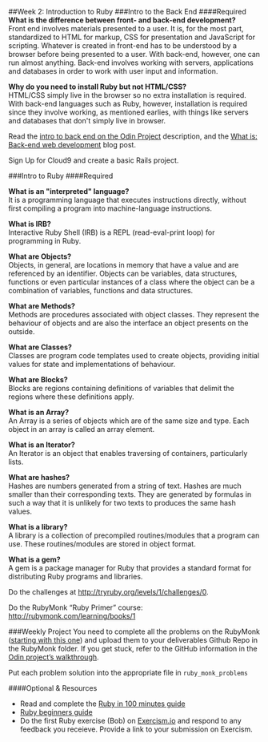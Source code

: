 ##Week 2: Introduction to Ruby
###Intro to the Back End
####Required
**What is the difference between front- and back-end development?**<br>
Front end involves materials presented to a user. It is, for the most part, standardized to HTML for markup, CSS for presentation and JavaScript for scripting. Whatever is created in front-end has to be understood by a browser before being presented to a user. With back-end, however, one can run almost anything. Back-end involves working with servers, applications and databases in order to work with user input and information. 

**Why do you need to install Ruby but not HTML/CSS?**<br>
HTML/CSS simply live in the browser so no extra installation is required. With back-end languages such as Ruby, however, installation is required since they involve working, as mentioned earlies, with things like servers and databases that don't simply live in browser.


Read the [intro to back end on the Odin Project](http://www.theodinproject.com/web-development-101/introduction-to-the-back-end) description, and the [What is: Back-end web development](http://blog.generalassemb.ly/what-is-back-end-web-development/) blog post.

Sign Up for Cloud9 and create a basic Rails project.

###Intro to Ruby
####Required

**What is an "interpreted" language?**<br>
It is a programming language that executes instructions directly, without first compiling a program into machine-language instructions.

**What is IRB?**<br>
Interactive Ruby Shell (IRB) is a REPL (read-eval-print loop) for programming in Ruby.

**What are Objects?**<br>
Objects, in general, are locations in memory that have a value and are referenced by an identifier. Objects can be variables, data structures, functions or even particular instances of a class where the object can be a combination of variables, functions and data structures.

**What are Methods?**<br>
Methods are procedures associated with object classes. They represent the behaviour of objects and are also the interface an object presents on the outside.

**What are Classes?**<br>
Classes are program code templates used to create objects, providing initial values for state and implementations of behaviour.

**What are Blocks?**<br>
Blocks are regions containing definitions of variables that delimit the regions where these definitions apply.

**What is an Array?**<br>
An Array is a series of objects which are of the same size and type. Each object in an array is called an array element.

**What is an Iterator?**<br>
An Iterator is an object that enables traversing of containers, particularly lists.

**What are hashes?**<br>
Hashes are numbers generated from a string of text. Hashes are much smaller than their corresponding texts. They are generated by formulas in such a way that it is unlikely for two texts to produces the same hash values. 

**What is a library?**<br>
A library is a collection of precompiled routines/modules that a program can use. These routines/modules are stored in object format.

**What is a gem?**<br>
A gem is a package manager for Ruby that provides a standard format for distributing Ruby programs and libraries.


Do the challenges at http://tryruby.org/levels/1/challenges/0.

Do the RubyMonk “Ruby Primer” course: http://rubymonk.com/learning/books/1

###Weekly Project
You need to complete all the problems on the RubyMonk ([starting with this one](http://rubymonk.com/learning/books/1-ruby-primer/problems/9-calculator)) and upload them to your deliverables Github Repo in the RubyMonk folder. If you get stuck, refer to the GitHub information in the [Odin project’s walkthrough](http://www.theodinproject.com/web-development-101/html-css).

Put each problem solution into the appropriate file in `ruby_monk_problems`

####Optional & Resources
 - Read and complete the [Ruby in 100 minutes guide](http://tutorials.jumpstartlab.com/projects/ruby\_in\_100_minutes.html)
 - [Ruby beginners guide](https://hackhands.com/beginners-guide-ruby/)
 - Do the first Ruby exercise (Bob) on [Exercism.io](http://exercism.io/) and respond to any
   feedback you receieve.  Provide a link to your submission on
   Exercism.

